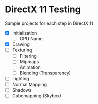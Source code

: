 # DirectX 11 Testing

Sample projects for each step in DirectX 11

- [x] Initialization
   - [ ] GPU Name
- [x] Drawing
- [ ] Texturing
   - [ ] Filtering
   - [ ] Mipmaps
   - [ ] Animation
   - [ ] Blending (Transparency)
- [ ] Lighting
- [ ] Normal Mapping
- [ ] Shadows
- [ ] Cubemapping (Skybox)
